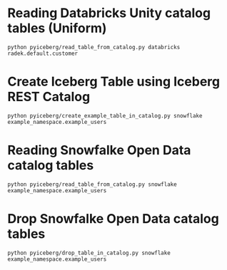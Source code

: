 
# Reading Databricks Unity catalog tables (Uniform)
~~~shell
python pyiceberg/read_table_from_catalog.py databricks radek.default.customer
~~~

# Create Iceberg Table using Iceberg REST Catalog
~~~shell
python pyiceberg/create_example_table_in_catalog.py snowflake example_namespace.example_users
~~~

# Reading Snowfalke Open Data catalog tables
~~~shell
python pyiceberg/read_table_from_catalog.py snowflake example_namespace.example_users
~~~

# Drop Snowfalke Open Data catalog tables
~~~shell
python pyiceberg/drop_table_in_catalog.py snowflake example_namespace.example_users
~~~
